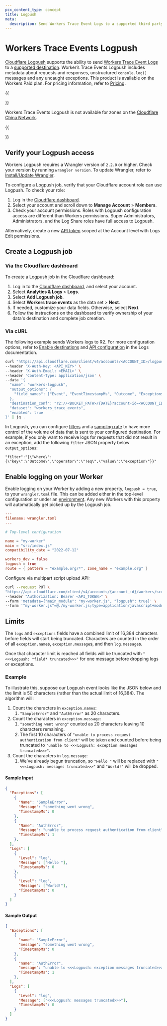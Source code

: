 ```yaml
---
pcx_content_type: concept
title: Logpush
meta:
  description: Send Workers Trace Event Logs to a supported third party, such as a storage or logging provider.
---
```


# Workers Trace Events Logpush

[Cloudflare Logpush](/logs/about/) supports the ability to send [Workers Trace Event Logs](/logs/reference/log-fields/account/workers_trace_events/) to a [supported destination](/logs/get-started/enable-destinations/). Worker’s Trace Events Logpush includes metadata about requests and responses, unstructured `console.log()` messages and any uncaught exceptions. This product is available on the Workers Paid plan. For pricing information, refer to [Pricing](/workers/platform/pricing/#workers-trace-events-logpush).

{{<Aside type="warning">}}

Workers Trace Events Logpush is not available for zones on the [Cloudflare China Network](/china-network/).

{{</Aside>}}

## Verify your Logpush access

Workers Logpush requires a Wrangler version of `2.2.0` or higher. Check your version by running `wrangler version`. To update Wrangler, refer to [Install/Update Wrangler](/workers/wrangler/install-and-update/).

To configure a Logpush job, verify that your Cloudflare account role can use Logpush. To check your role:

1. Log in the [Cloudflare dashboard](https://dash.cloudflare.com).
2. Select your account and scroll down to **Manage Account** > **Members**.
3. Check your account permissions. Roles with Logpush configuration access are different than Workers permissions. Super Administrators, Administrators, and the Log Share roles have full access to Logpush.

Alternatively, create a new [API token](/fundamentals/api/get-started/create-token/) scoped at the Account level with Logs Edit permissions.

## Create a Logpush job

### Via the Cloudflare dashboard

To create a Logpush job in the Cloudflare dashboard:

1. Log in to the [Cloudflare dashboard](https://dash.cloudflare.com), and select your account.
2. Select **Analytics & Logs** > **Logs**.
3. Select **Add Logpush job**.
4. Select **Workers trace events** as the data set > **Next**.
5. If needed, customize your data fields. Otherwise, select **Next**.
6. Follow the instructions on the dashboard to verify ownership of your data's destination and complete job creation.

### Via cURL

The following example sends Workers logs to R2. For more configuration options, refer to [Enable destinations](/logs/get-started/enable-destinations/) and [API configuration](/logs/get-started/api-configuration/) in the Logs documentation.

```bash
curl "https://api.cloudflare.com/client/v4/accounts/<ACCOUNT_ID>/logpush/jobs" \
--header 'X-Auth-Key: <API_KEY>' \
--header 'X-Auth-Email: <EMAIL>' \
--header 'Content-Type: application/json' \
--data '{
  "name": "workers-logpush",
  "output_options": {
    "field_names": ["Event", "EventTimestampMs", "Outcome", "Exceptions", "Logs", "ScriptName"],
  },
  "destination_conf": "r2://<BUCKET_PATH>/{DATE}?account-id=<ACCOUNT_ID>&access-key-id=<R2_ACCESS_KEY_ID>&secret-access-key=<R2_SECRET_ACCESS_KEY>",
  "dataset": "workers_trace_events",
  "enabled": true
}' | jq .
```

In Logpush, you can configure [filters](/logs/reference/filters/) and a [sampling rate](/logs/get-started/api-configuration/#sampling-rate) to have more control of the volume of data that is sent to your configured destination. For example, if you only want to receive logs for requests that did not result in an exception, add the following `filter` JSON property below `output_options`:

`"filter":"{\"where\": {\"key\":\"Outcome\",\"operator\":\"!eq\",\"value\":\"exception\"}}"`

## Enable logging on your Worker

Enable logging on your Worker by adding a new property, `logpush = true`, to your `wrangler.toml` file. This can be added either in the top-level configuration or under an [environment](/workers/wrangler/environments/). Any new Workers with this property will automatically get picked up by the Logpush job.

```toml
---
filename: wrangler.toml
---

# Top-level configuration

name = "my-worker"
main = "src/index.js"
compatibility_date = "2022-07-12"

workers_dev = false
logpush = true
route = { pattern = "example.org/*", zone_name = "example.org" }
```

Configure via multipart script upload API:

```bash
curl --request PUT \
"https://api.cloudflare.com/client/v4/accounts/{account_id}/workers/scripts/{script_name}" \
--header "Authorization: Bearer <API_TOKEN>" \
--form 'metadata={"main_module": "my-worker.js", "logpush": true}' \
--form '"my-worker.js"=@./my-worker.js;type=application/javascript+module'
```

## Limits

The `logs` and `exceptions` fields have a combined limit of 16,384 characters before fields will start being truncated. Characters are counted in the order of all `exception.name`s, `exception.message`s, and then `log.message`s.

Once that character limit is reached all fields will be truncated with `"<<<Logpush: *field* truncated>>>"` for one message before dropping logs or exceptions.

### Example

To illustrate this, suppose our Logpush event looks like the JSON below and the limit is 50 characters (rather than the actual limit of 16,384). The algorithm will:

1. Count the characters in `exception.names`:
    1. `"SampleError"` and `"AuthError"` as 20 characters.
1. Count the characters in `exception.message`:
    1. `"something went wrong"` counted as 20 characters leaving 10 characters remaining.
    1. The first 10 characters of `"unable to process request authentication from client"` will be taken and counted before being truncated to `"unable to <<<Logpush: exception messages truncated>>>"`.
1. Count the characters in `log.message`:
    1. We've already begun truncation, so `"Hello "` will be replaced with `"<<<Logpush: messages truncated>>>"` and `"World!"` will be dropped.

#### Sample Input

```json
{
  "Exceptions": [
    {
      "Name": "SampleError",
      "Message": "something went wrong",
      "TimestampMs": 0
    },
    {
      "Name": "AuthError",
      "Message": "unable to process request authentication from client",
      "TimestampMs": 1
    },
  ],
  "Logs": [
    {
      "Level": "log",
      "Message": ["Hello "],
      "TimestampMs": 0
    },
    {
      "Level": "log",
      "Message": ["World!"],
      "TimestampMs": 0
    }
  ]
}
```

#### Sample Output

```json
{
  "Exceptions": [
    {
      "name": "SampleError",
      "message": "something went wrong",
      "TimestampMs": 0
    },
    {
      "name": "AuthError",
      "message": "unable to <<<Logpush: exception messages truncated>>>",
      "TimestampMs": 1
    },
  ],
  "Logs": [
    {
      "Level": "log",
      "Message": ["<<<Logpush: messages truncated>>>"],
      "TimestampMs": 0
    }
  ]
}